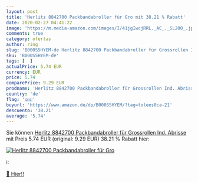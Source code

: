 ```yaml
---
layout: post
title: 'Herlitz 8842700 Packbandabroller für Gro mit 38.21 % Rabatt'
date: 2020-02-27 04:41:22
image: 'https://m.media-amazon.com/images/I/41jgIwcjRRL._AC_._SL200_.jpg'
comments: true
category: ofertas
author: ring
slug: 'B000S5HYEM-de Herlitz 8842700 Packbandabroller für Grossrollen Ind. Abrisse'
sku: 'B000S5HYEM-de'
tags: [  ]
actualPrice: 5.74 EUR
currency: EUR
price: 5.74
comparePrice: 9.29 EUR
prodname: 'Herlitz 8842700 Packbandabroller für Grossrollen Ind. Abrisse'
country: 'de'
flag: '🇩🇪'
buyurl: 'https://www.amazon.de/dp/B000S5HYEM/?tag=tolees0ca-21'
descuento: '38.21'
average: '5.74'
---
```


Sie können [Herlitz 8842700 Packbandabroller für Grossrollen Ind. Abrisse](https://www.amazon.de/dp/B000S5HYEM/?tag=tolees0ca-21) mit Preis 5.74 EUR (original: 9.29 EUR) 38.21 % Rabatt hier:

[![Herlitz 8842700 Packbandabroller für Gro](https://m.media-amazon.com/images/I/41jgIwcjRRL._AC_._SL200_.jpg)](https://www.amazon.de/dp/B000S5HYEM/?tag=tolees0ca-21)

ℹ️:


[🛒 Hier!!](https://www.amazon.de/dp/B000S5HYEM/?tag=tolees0ca-21)
